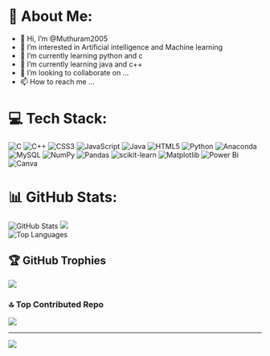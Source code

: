 
# 💫 About Me:

- 👋 Hi, I’m @Muthuram2005
- 👀 I’m interested in Artificial intelligence and Machine learning 
- 🌱 I’m currently learning python and c
-  🌱 I’m currently learning java and c++
- 💞️ I’m looking to collaborate on ...
- 📫 How to reach me ...

<!---
Muthuram2005/Muthuram2005 is a ✨ special ✨ repository because its `README.md` (this file) appears on your GitHub profile.
You can click the Preview link to take a look at your changes.
--->
# 💻 Tech Stack:
![C](https://img.shields.io/badge/c-%2300599C.svg?style=for-the-badge&logo=c&logoColor=white) ![C++](https://img.shields.io/badge/c++-%2300599C.svg?style=for-the-badge&logo=c%2B%2B&logoColor=white) ![CSS3](https://img.shields.io/badge/css3-%231572B6.svg?style=for-the-badge&logo=css3&logoColor=white) ![JavaScript](https://img.shields.io/badge/javascript-%23323330.svg?style=for-the-badge&logo=javascript&logoColor=%23F7DF1E) ![Java](https://img.shields.io/badge/java-%23ED8B00.svg?style=for-the-badge&logo=openjdk&logoColor=white) ![HTML5](https://img.shields.io/badge/html5-%23E34F26.svg?style=for-the-badge&logo=html5&logoColor=white) ![Python](https://img.shields.io/badge/python-3670A0?style=for-the-badge&logo=python&logoColor=ffdd54) ![Anaconda](https://img.shields.io/badge/Anaconda-%2344A833.svg?style=for-the-badge&logo=anaconda&logoColor=white) ![MySQL](https://img.shields.io/badge/mysql-%2300000f.svg?style=for-the-badge&logo=mysql&logoColor=white) ![NumPy](https://img.shields.io/badge/numpy-%23013243.svg?style=for-the-badge&logo=numpy&logoColor=white) ![Pandas](https://img.shields.io/badge/pandas-%23150458.svg?style=for-the-badge&logo=pandas&logoColor=white)  ![scikit-learn](https://img.shields.io/badge/scikit--learn-%23F7931E.svg?style=for-the-badge&logo=scikit-learn&logoColor=white) ![Matplotlib](https://img.shields.io/badge/Matplotlib-%230077B5.svg?style=for-the-badge&logo=Matplotlib&logoColor=white)  ![Power Bi](https://img.shields.io/badge/power_bi-F2C811?style=for-the-badge&logo=powerbi&logoColor=black) ![Canva](https://img.shields.io/badge/Canva-%2300C4CC.svg?style=for-the-badge&logo=Canva&logoColor=white) 

# 📊 GitHub Stats:
![GitHub Stats](https://github-readme-stats.vercel.app/api?username=Muthuram2005&show_icons=true&theme=radical&hide_border=false&include_all_commits=true&count_private=true)
![](https://github-readme-streak-stats.herokuapp.com/?user=Muthuram2005&theme=radical&hide_border=false)<br/>
![Top Languages](https://github-readme-stats.vercel.app/api/top-langs/?username=Muthuram2005&theme=radical&hide_border=false&layout=compact)

## 🏆 GitHub Trophies
![](https://github-profile-trophy.vercel.app/?username=Muthuram2005&theme=radical&no-frame=false&no-bg=false&margin-w=4)

### 🔝 Top Contributed Repo
![](https://github-contributor-stats.vercel.app/api?username=Muthuram2005&limit=5&theme=radical&combine_all_yearly_contributions=true)

---
[![](https://visitcount.itsvg.in/api?id=Muthuram2005&icon=1&color=0)](https://visitcount.itsvg.in)

<!-- Proudly created with GPRM ( https://gprm.itsvg.in ) -->
